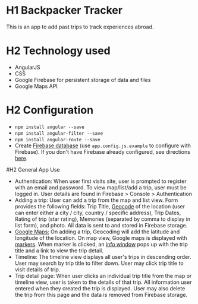 # H1 Backpacker Tracker

This is an app to add past trips to track experiences abroad. 

# H2 Technology used
* AngularJS
* CSS
* Google Firebase for persistent storage of data and files
* Google Maps API

# H2 Configuration
* `npm install angular --save`
* `npm install angular-filter --save`
* `npm install angular-route --save`
* Create [Firebase database](https://firebase.google.com/) (use `app.config.js.example` to configure with Firebase). If you don't have Firebase already configured, see directions [here](https://firebase.google.com/docs/web/setup).

#H2 General App Use
* Authentication: When user first visits site, user is prompted to register with an email and password. To view map/list/add a trip, user must be logged in. User details are found in Firebase > Console > Authentication
* Adding a trip: User can add a trip from the map and list view. Form provides the following fields: Trip Title, [Geocode](https://developers.google.com/maps/documentation/geocoding/intro) of the location (user can enter either a city / city, country / specific address), Trip Dates, Rating of trip (star rating), Memories (separated by comma to display in list form), and photo. All data is sent to and stored in Firebase storage.
* [Google Maps:](https://developers.google.com/maps/documentation/javascript/adding-a-google-map) On adding a trip, Geocoding will add the latitude and longitude of the location. On map view, Google maps is displayed with [markers](https://developers.google.com/maps/documentation/javascript/markers). When marker is clicked, an [info window](https://developers.google.com/maps/documentation/javascript/infowindows) pops up with the trip title and a link to view the trip detail. 
* Timeline: The timeline view displays all user's trips in descending order. User may search by trip title to filter down. User may click trip title to visit details of trip.
* Trip detail page: When user clicks an individual trip title from the map or timeline view, user is taken to the details of that trip. All information user entered when they created the trip is displayed. User may also delete the trip from this page and the data is removed from Firebase storage.

